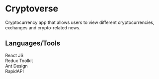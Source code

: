 # Cryptoverse

Cryptocurrency app that allows users to view different cryptocurrencies, exchanges and crypto-related news.

## Languages/Tools

React JS\
Redux Toolkit\
Ant Design\
RapidAPI
